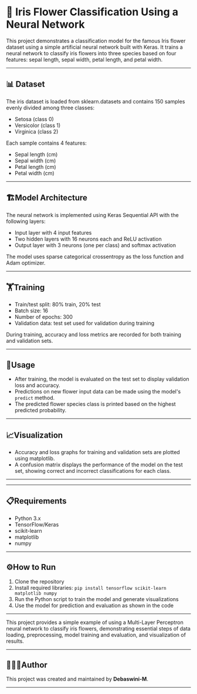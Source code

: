 # 🌸 Iris Flower Classification Using a Neural Network

This project demonstrates a classification model for the famous Iris flower dataset using a simple artificial neural network built with Keras. It trains a neural network to classify iris flowers into three species based on four features: sepal length, sepal width, petal length, and petal width.

---

## 📊 Dataset

The iris dataset is loaded from sklearn.datasets and contains 150 samples evenly divided among three classes:
- Setosa (class 0)
- Versicolor (class 1)
- Virginica (class 2)

Each sample contains 4 features:
- Sepal length (cm)
- Sepal width (cm)
- Petal length (cm)
- Petal width (cm)

---

## 🏗️Model Architecture

The neural network is implemented using Keras Sequential API with the following layers:
- Input layer with 4 input features
- Two hidden layers with 16 neurons each and ReLU activation
- Output layer with 3 neurons (one per class) and softmax activation

The model uses sparse categorical crossentropy as the loss function and Adam optimizer.

---


## 🏋️Training

- Train/test split: 80% train, 20% test
- Batch size: 16
- Number of epochs: 300
- Validation data: test set used for validation during training

During training, accuracy and loss metrics are recorded for both training and validation sets.

---


## 🚀Usage

- After training, the model is evaluated on the test set to display validation loss and accuracy.
- Predictions on new flower input data can be made using the model's `predict` method.
- The predicted flower species class is printed based on the highest predicted probability.

---


## 📈Visualization

- Accuracy and loss graphs for training and validation sets are plotted using matplotlib.
- A confusion matrix displays the performance of the model on the test set, showing correct and incorrect classifications for each class.

---


---


## 📋Requirements

- Python 3.x
- TensorFlow/Keras
- scikit-learn
- matplotlib
- numpy

---


## ⚙️How to Run

1. Clone the repository  
2. Install required libraries: `pip install tensorflow scikit-learn matplotlib numpy`  
3. Run the Python script to train the model and generate visualizations  
4. Use the model for prediction and evaluation as shown in the code  

---

This project provides a simple example of using a Multi-Layer Perceptron neural network to classify iris flowers, demonstrating essential steps of data loading, preprocessing, model training and evaluation, and visualization of results.

---

## 👩🏻‍💻Author

This project was created and maintained by **Debaswini-M**.

---


